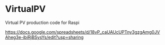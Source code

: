# VirtualPV
Virtual PV production code for Raspi

https://docs.google.com/spreadsheets/d/18vP_caUAUcUPTny3gzgAmg0JVAheg3e-ibiRjBSysYs/edit?usp=sharing
